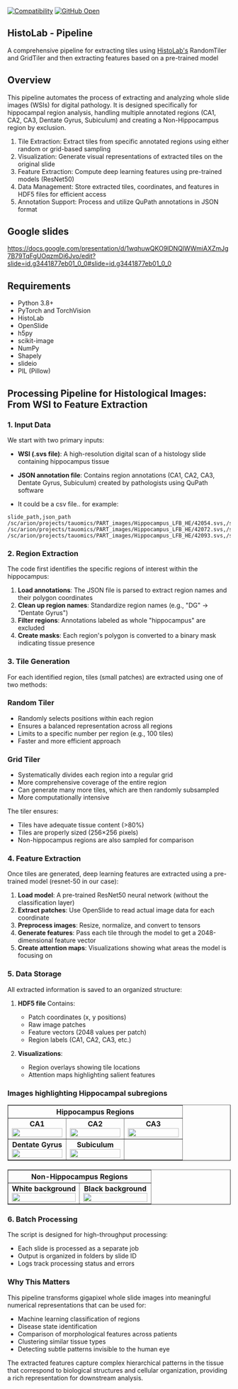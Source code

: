 [![Compatibility](https://img.shields.io/badge/Compatibility-Linux+%2F+OSX-blue.svg)]()
[![GitHub Open](https://img.shields.io/badge/open-1-yellow.svg)]()

## HistoLab - Pipeline

A comprehensive pipeline for extracting tiles using [HistoLab's](https://github.com/histolab/histolab) RandomTiler and GridTiler and then extracting features based on a pre-trained model

## Overview
This pipeline automates the process of extracting and analyzing whole slide images (WSIs) for digital pathology. It is designed specifically for hippocampal region analysis, handling multiple annotated regions (CA1, CA2, CA3, Dentate Gyrus, Subiculum) and creating a Non-Hippocampus region by exclusion.

1. Tile Extraction: Extract tiles from specific annotated regions using either random or grid-based sampling
2. Visualization: Generate visual representations of extracted tiles on the original slide
3. Feature Extraction: Compute deep learning features using pre-trained models (ResNet50)
4. Data Management: Store extracted tiles, coordinates, and features in HDF5 files for efficient access
5. Annotation Support: Process and utilize QuPath annotations in JSON format

## Google slides
https://docs.google.com/presentation/d/1wqhuwQKO9lDNQlWWmiAXZmJg7B79TqFgUOqzmDi6Jvo/edit?slide=id.g3441877eb01_0_0#slide=id.g3441877eb01_0_0

## Requirements

* Python 3.8+
* PyTorch and TorchVision
* HistoLab
* OpenSlide
* h5py
* scikit-image
* NumPy
* Shapely
* slideio
* PIL (Pillow)

## Processing Pipeline for Histological Images: From WSI to Feature Extraction

### 1. Input Data

We start with two primary inputs:
- **WSI (.svs file)**: A high-resolution digital scan of a histology slide containing hippocampus tissue
- **JSON annotation file**: Contains region annotations (CA1, CA2, CA3, Dentate Gyrus, Subiculum) created by pathologists using QuPath software

- It could be a csv file.. for example:

```
slide_path,json_path
/sc/arion/projects/tauomics/PART_images/Hippocampus_LFB_HE/42054.svs,/sc/arion/projects/tauomics/danielk/qupath_json_data_files/jsondatafiles/42054_1.json
/sc/arion/projects/tauomics/PART_images/Hippocampus_LFB_HE/42072.svs,/sc/arion/projects/tauomics/danielk/qupath_json_data_files/jsondatafiles/42072_1.json
/sc/arion/projects/tauomics/PART_images/Hippocampus_LFB_HE/42093.svs,/sc/arion/projects/tauomics/danielk/qupath_json_data_files/jsondatafiles/42093_1.json
```

### 2. Region Extraction

The code first identifies the specific regions of interest within the hippocampus:

1. **Load annotations**: The JSON file is parsed to extract region names and their polygon coordinates
2. **Clean up region names**: Standardize region names (e.g., "DG" → "Dentate Gyrus")
3. **Filter regions**: Annotations labeled as whole "hippocampus" are excluded
4. **Create masks**: Each region's polygon is converted to a binary mask indicating tissue presence

### 3. Tile Generation

For each identified region, tiles (small patches) are extracted using one of two methods:

### Random Tiler
- Randomly selects positions within each region
- Ensures a balanced representation across all regions
- Limits to a specific number per region (e.g., 100 tiles)
- Faster and more efficient approach

### Grid Tiler
- Systematically divides each region into a regular grid
- More comprehensive coverage of the entire region
- Can generate many more tiles, which are then randomly subsampled
- More computationally intensive

The tiler ensures:
- Tiles have adequate tissue content (>80%)
- Tiles are properly sized (256×256 pixels)
- Non-hippocampus regions are also sampled for comparison

### 4. Feature Extraction

Once tiles are generated, deep learning features are extracted using a pre-trained model (resnet-50 in our case):

1. **Load model**: A pre-trained ResNet50 neural network (without the classification layer)
2. **Extract patches**: Use OpenSlide to read actual image data for each coordinate
3. **Preprocess images**: Resize, normalize, and convert to tensors
4. **Generate features**: Pass each tile through the model to get a 2048-dimensional feature vector
5. **Create attention maps**: Visualizations showing what areas the model is focusing on

### 5. Data Storage

All extracted information is saved to an organized structure:

1. **HDF5 file** Contains:
   - Patch coordinates (x, y positions)
   - Raw image patches
   - Feature vectors (2048 values per patch)
   - Region labels (CA1, CA2, CA3, etc.)

2. **Visualizations**:
   - Region overlays showing tile locations
   - Attention maps highlighting salient features

### Images highlighting Hippocampal subregions

<table border="1" cellpadding="10" cellspacing="0" width="100%">
  <tr>
    <th colspan="3" align="center">Hippocampus Regions</th>
  </tr>
  <tr>
    <td align="center" width="33%">
      <strong>CA1</strong><br>
      <img src="https://github.com/user-attachments/assets/35105ad0-2a8d-4953-8a24-78095ccb26a6" width="100%">
    </td>
    <td align="center" width="33%">
      <strong>CA2</strong><br>
      <img src="https://github.com/user-attachments/assets/cf3e69d3-96d6-4bd2-8288-96b9b15ed24f" width="100%">
    </td>
    <td align="center" width="33%">
      <strong>CA3</strong><br>
      <img src="https://github.com/user-attachments/assets/44e6d2eb-b371-413a-9c89-12fa1839c466" width="100%">
    </td>
  </tr>
  <tr>
    <td align="center">
      <strong>Dentate Gyrus</strong><br>
      <img src="https://github.com/user-attachments/assets/2be451c1-8987-4999-9598-a4ef329b1da5" width="100%">
    </td>
    <td align="center">
      <strong>Subiculum</strong><br>
      <img src="https://github.com/user-attachments/assets/d7f7750a-6a34-4e5f-91af-e3a700ab677e" width="100%">
    </td>
    <td></td>
  </tr>
</table>

<table border="1" cellpadding="10" cellspacing="0" width="100%" style="margin-top: 20px;">
  <tr>
    <th colspan="2" align="center">Non-Hippocampus Regions</th>
  </tr>
  <tr>
    <td align="center" width="50%">
      <strong>White background</strong><br>
      <img src="https://github.com/user-attachments/assets/b22ef0b3-d606-48e5-8e56-aa4bd4cd5e92" width="100%">
    </td>
    <td align="center" width="50%">
      <strong>Black background</strong><br>
      <img src="https://github.com/user-attachments/assets/0f4f1500-9c4b-4d58-b8a8-00d997d03a05" width="100%">
    </td>
  </tr>
</table>

### 6. Batch Processing

The script is designed for high-throughput processing:
- Each slide is processed as a separate job
- Output is organized in folders by slide ID
- Logs track processing status and errors

### Why This Matters

This pipeline transforms gigapixel whole slide images into meaningful numerical representations that can be used for:
- Machine learning classification of regions
- Disease state identification
- Comparison of morphological features across patients
- Clustering similar tissue types
- Detecting subtle patterns invisible to the human eye

The extracted features capture complex hierarchical patterns in the tissue that correspond to biological structures and cellular organization, providing a rich representation for downstream analysis.

